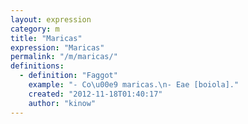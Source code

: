 ```yaml
---
layout: expression
category: m
title: "Maricas"
expression: "Maricas"
permalink: "/m/maricas/"
definitions:
  - definition: "Faggot"
    example: "- Co\u00e9 maricas.\n- Eae [boiola]."
    created: "2012-11-18T01:40:17"
    author: "kinow"
---
```

